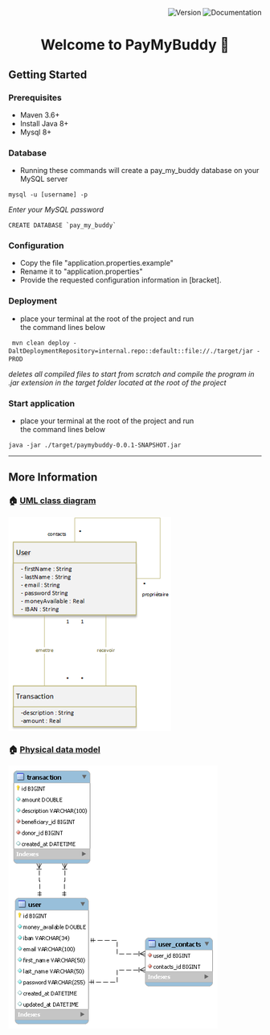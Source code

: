 <p align="end">
    <img src="https://img.shields.io/badge/version-0 -blue.svg?cacheSeconds=2592000"  alt="Version"/>
    <img src="https://img.shields.io/badge/documentation-yes-brightgreen.svg" alt="Documentation" />
</p>
<h1 align="center">Welcome to PayMyBuddy 👋</h1>

## Getting Started

### Prerequisites

- Maven 3.6+
- Install Java 8+
- Mysql 8+

### Database

- Running these commands will create a pay_my_buddy database on your MySQL server

```
mysql -u [username] -p
```

*Enter your MySQL password*

```
CREATE DATABASE `pay_my_buddy`
```

### Configuration

- Copy the file "application.properties.example"
- Rename it to "application.properties"
- Provide the requested configuration information in [bracket].

### Deployment

- place your terminal at the root of the project and run  
  the command lines below

```
 mvn clean deploy -DaltDeploymentRepository=internal.repo::default::file://./target/jar -PROD
```

*deletes all compiled files to start from scratch and compile the program in .jar extension in the target folder located
at the root of the project*

### Start application

- place your terminal at the root of the project and run  
  the command lines below

```
java -jar ./target/paymybuddy-0.0.1-SNAPSHOT.jar
```

***

## More Information

### 🏠 [UML class diagram](.readme/P6_Diagramme_de_classe_UML.png)

![UML class diagram](.readme/P6_Diagramme_de_classe_UML.png)

### 🏠 [Physical data model](.readme/P6_MPD.png)

![Physical data model](.readme/P6_MPD.png)



